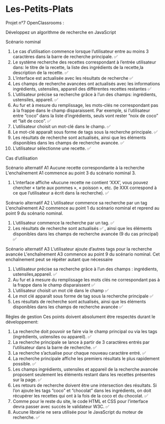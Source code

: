 # Les-Petits-Plats

Projet n°7 OpenClassrooms :

Développez un algorithme de recherche en JavaScript

Scénario nominal

1. Le cas d’utilisation commence lorsque l’utilisateur entre au moins 3 caractères dans la barre de recherche principale. ✅
2. Le système recherche des recettes correspondant à l’entrée utilisateur dans: le titre de la recette, la liste des ingrédients de la recette,la description de la recette. ✅
3. L’interface est actualisée avec les résultats de recherche ✅
4. Les champs de recherche avancées ont actualisés avec les informations ingrédients, ustensiles, appareil des différentes recettes restantes ✅
5. L’utilisateur précise sa recherche grâce à l’un des champs: ingrédients, ustensiles, appareil. ✅
6. Au fur et à mesure du remplissage, les mots-clés ne correspondant pas à la frappe dans le champ disparaissent. Par exemple, si l’utilisateur entre “coco” dans la liste d’ingrédients, seuls vont rester “noix de coco” et “lait de coco”. ✅
7. L’utilisateur choisit un mot-clé dans le champ. ✅
8. Le mot-clé apparaît sous forme de tags sous la recherche principale. ✅
9. Les résultats de recherche sont actualisés, ainsi que les éléments disponibles dans les champs de recherche avancée. ✅
10. L’utilisateur sélectionne une recette. ✅

Cas d’utilisation

Scénario alternatif A1
Aucune recette correspondante à la recherche
L'enchaînement A1 commence au point 3 du scénario nominal 3.

1. L’interface affiche «Aucune recette ne contient ‘XXX’, vous pouvez chercher « tarte aux pommes », « poisson », etc. (le XXX correspond à ce que l’utilisateur a écrit dans la recherche). ✅

Scénario alternatif A2
L’utilisateur commence sa recherche par un tag
L'enchaînement A2 commence au point 1 du scénario nominal et reprend au point 9 du scénario nominal.

1. L’utilisateur commence la recherche par un tag. ✅
2. Les résultats de recherche sont actualisés ✅ , ainsi que les éléments disponibles dans les champs de recherche avancée (9 du cas principal) ✅

Scénario alternatif A3
L’utilisateur ajoute d’autres tags pour la recherche avancée
L'enchaînement A3 commence au point 9 du scénario nominal. Cet enchaînement peut se répéter autant que nécessaire

1. L’utilisateur précise sa recherche grâce à l’un des champs : ingrédients, ustensiles,appareil. ✅
2. Au fur et à mesure du remplissage les mots clés ne correspondant pas à la frappe dans le champ disparaissent ✅
3. L’utilisateur choisit un mot clé dans le champ ✅
4. Le mot clé apparaît sous forme de tag sous la recherche principale ✅
5. Les résultats de recherche sont actualisés, ainsi que les éléments disponibles dans les champs de recherche avancée ✅

Règles de gestion
Ces points doivent absolument être respectés durant le développement:

1. La recherche doit pouvoir se faire via le champ principal ou via les tags (ingrédients, ustensiles ou appareil). ✅
2. La recherche principale se lance à partir de 3 caractères entrés par l’utilisateur dans la barre de recherche. ✅
3. La recherche s’actualise pour chaque nouveau caractère entré. ✅
4. La recherche principale affiche les premiers résultats le plus rapidement possible. ✅
5. Les champs ingrédients, ustensiles et appareil de la recherche avancée proposent seulement les éléments restant dans les recettes présentes sur la page. ✅
6. Les retours de recherche doivent être une intersection des résultats. Si l’on ajoute les tags “coco” et “chocolat” dans les ingrédients, on doit récupérer les recettes qui ont à la fois de la coco et du chocolat. ✅
7. Comme pour le reste du site, le code HTML et CSS pour l’interface devra passer avec succès le validateur W3C. ✅
8. Aucune librairie ne sera utilisée pour le JavaScript du moteur de recherche. ✅
